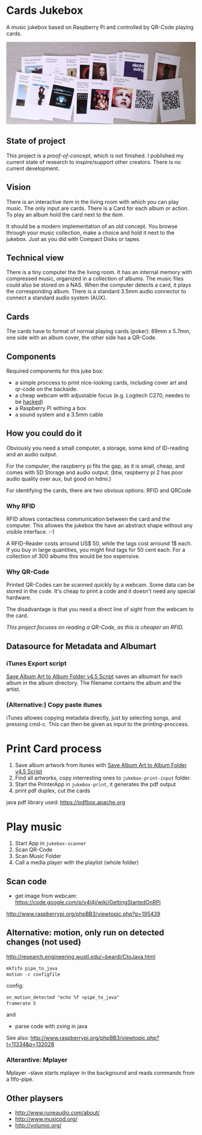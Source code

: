 # Cards Jukebox
A music jukebox based on Raspberry Pi and controlled by QR-Code playing cards. 

![qr-code-sample](docs/qr-sample-cards.jpg)

## State of project

This project is a *proof-of-concept*, which is not finished. 
I published my current state of research to inspire/support other creators. There is no current development.  


## Vision
There is an interactive *item* in the living room with which you can play music. The only input are cards. 
There is a Card for each album or action. To play an album hold the card next to the *item*.  

It should be a modern implementation of an old concept. You browse through your music collection, 
make a choice and hold it next to the jukebox. Just as you did with Compact Disks or tapes. 


## Technical view
There is a tiny computer the the living room. It has an internal memory with compressed music, 
organized in a collection of albums. The music files could also be stored on a NAS. When the computer 
detects a card, it plays the corresponding album. There is a standard 3.5mm audio connector to connect a 
standard audio system (AUX). 

## Cards
The cards have to format of normal playing cards (poker): 89mm x 5.7mm, one side with an album cover, the other 
side has a QR-Code. 




## Components
Required components for this juke box:

* a simple proccess to print nice-looking cards, including cover art and qr-code on the backside. 
* a cheap webcam with adjustable focus (e.g. Logitech C270, needes to be [hacked](https://www.youtube.com/watch?v=v-gYgBeiOVI))
* a Raspberry Pi withing a box
* a sound system and a 3.5mm cable
 

## How you could do it
Obviously you need a small computer, a storage, some kind of ID-reading and an audio output. 

For the computer, the raspberry pi fits the gap, as it is small, cheap, and comes with SD Storage and audio output. (btw, raspberry pi 2 has poor audio quality over aux, but good on hdmi.) 

For identifying the cards, there are two obvious options. RFID and QRCode

### Why RFID
RFID allows contactless communication between the card and the computer. This allowes the 
jukebox the have an abstract shape without any visible interface. :-) 

A RFID-Reader costs arround US$ 50, while the tags cost arround 1$ each. 
If you buy in large quantities, you might find tags for 50 cent each. For a collection of 
300 albums this would be too expensive. 

### Why QR-Code
Printed QR-Codes can be scanned quickly by a webcam. Some data can be stored in the code. 
It's cheap to print a code and it doesn't need any special hardware. 

The disadvantage is that you need a direct line of sight from the webcam to the card. 

*This project focuses on reading a QR-Code, as this is  cheaper an RFID.* 

## Datasource for Metadata and Albumart

### iTunes Export script
[Save Album Art to Album Folder v4.5 Script](http://dougscripts.com/itunes/scripts/ss.php?sp=savealbumart) saves an albumart for each album in the album directory. The filename contains the album and the artist. 

### (Alternative:) Copy paste itunes
iTunes allowes copying metadata directly, just by selecting songs, and pressing cmd-c. This can then be given as input to the printing-proccess. 


# Print Card process
1. Save album artwork from itunes with [Save Album Art to Album Folder v4.5 Script](http://dougscripts.com/itunes/scripts/ss.php?sp=savealbumart)
2. Find all artworks, copy interresting ones to `jukebox-print-input` folder. 
3. Start the PrinterApp in `jukebox-print`, it generates the pdf output
4. print pdf duplex, cut the cards

java pdf library used: https://pdfbox.apache.org

# Play music
1. Start App in  `jukebox-scanner`
1. Scan QR-Code
2. Scan Music Folder
3. Call a media player with the playlist (whole folder)

## Scan code
 * get image from webcam: https://code.google.com/p/v4l4j/wiki/GettingStartedOnRPi
 
 http://www.raspberrypi.org/phpBB3/viewtopic.php?p=195439


## Alternative: motion, only run on detected changes (not used)
http://research.engineering.wustl.edu/~beardj/CtoJava.html

	mkfifo pipe_to_java
	motion -c configfile

config: 

	on_motion_detected "echo %f >pipe_to_java"
	framerate 5

 and 
 
 * parse code with zxing in java

See also: http://www.raspberrypi.org/phpBB3/viewtopic.php?t=11334&p=132028

### Alterantive: Mplayer
Mplayer -slave starts mplayer in the background and reads commands from a fifo-pipe. 


## Other playsers

* http://www.runeaudio.com/about/
* http://www.musicpd.org/
* http://volumio.org/
